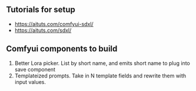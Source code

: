 ## Tutorials for setup

*  https://aituts.com/comfyui-sdxl/
*  https://aituts.com/sdxl/

## Comfyui components to build

1.  Better Lora picker.  List by short name, and emits short name to plug into save component
1.  Templateized prompts.  Take in N template fields and rewrite them with input values.

